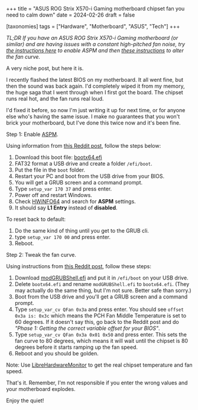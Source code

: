 +++
title = "ASUS ROG Strix X570-i Gaming motherboard chipset fan you need to calm down"
date = 2024-02-26
draft = false

[taxonomies]
tags = ["Hardware", "Motherboard", "ASUS", "Tech"]
+++

_TL;DR If you have an ASUS ROG Strix X570-i Gaming motherboard (or similar) and are having issues with a constant high-pitched fan noise, try [the instructions here](https://www.reddit.com/r/FormD/comments/ktt4wr/dropping_your_strix_x570i_board_chipset_temp/) to enable ASPM and then [these instructions](https://www.reddit.com/r/Amd/comments/nu59wl/modifying_pch_fan_curve_on_nonmodded_asus_x570/) to alter the fan curve._

A very niche post, but here it is.

I recently flashed the latest BIOS on my motherboard. It all went fine, but then the sound was back again. I'd completely wiped it from my memory, the huge saga that I went through when I first got the board. The chipset runs real hot, and the fan runs real loud. 

I'd fixed it before, so now I'm just writing it up for next time, or for anyone else who's having the same issue. I make no guarantees that you won't brick your motherboard, but I've done this twice now and it's been fine.

Step 1: Enable [ASPM](https://en.wikipedia.org/wiki/Active_State_Power_Management).

Using information from [this Reddit post](https://www.reddit.com/r/FormD/comments/ktt4wr/dropping_your_strix_x570i_board_chipset_temp/), follow the steps below:

1. Download this boot file: [bootx64.efi](https://drive.google.com/drive/folders/1F7h1Ga0DXgppT2YPwON7sZUgnao789kv)
2. FAT32 format a USB drive and create a folder `/efi/boot`.
3. Put the file in the `boot` folder.
4. Restart your PC and boot from the USB drive from your BIOS.
5. You will get a GRUB screen and a command prompt.
6. Type `setup_var 170 37` and press enter.
7. Power off and restart Windows.
8. Check [HWiNFO64](https://www.hwinfo.com/download/) and search for **ASPM** settings.
9. It should say **L1 Entry** instead of **disabled**.

To reset back to default:

1. Do the same kind of thing until you get to the GRUB cli.
2. type `setup_var 170 00` and press enter.
3. Reboot.

Step 2: Tweak the fan curve.

Using instructions from [this Reddit post](https://www.reddit.com/r/Amd/comments/nu59wl/modifying_pch_fan_curve_on_nonmodded_asus_x570/), follow these steps:

1. Download [modGRUBShell.efi](https://github.com/datasone/grub-mod-setup_var/releases) and put it in `/efi/boot` on your USB drive.
2. Delete `bootx64.efi` and rename `modGRUBShell.efi` to `bootx64.efi`. (They may actually do the same thing, but I'm not sure. Better safe than sorry.)
3. Boot from the USB drive and you'll get a GRUB screen and a command prompt.
4. Type `setup_var_cv QFan 0x3a` and press enter. You should see `offset 0x3a is: 0x3c` which means the PCH Fan Middle Temperature is set to 60 degrees. If it doesn't say this, go back to the Reddit post and do *"Phase 1: Getting the correct variable offset for your BIOS"*.
5. Type `setup_var_cv QFan 0x3a 0x01 0x50` and press enter. This sets the fan curve to 80 degrees, which means it will wait until the chipset is 80 degrees before it starts ramping up the fan speed.
6. Reboot and you should be golden.

Note: Use [LibreHardwareMonitor](https://github.com/LibreHardwareMonitor/LibreHardwareMonitor) to get the real chipset temperature and fan speed.

That's it. Remember, I'm not responsible if you enter the wrong values and your motherboard explodes.

Enjoy the quiet!
